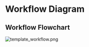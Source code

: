 # Workflow Diagram


## Workflow Flowchart

![template_workflow.png](https://raw.githubusercontent.com/ramsainanduri/pipeline_documentation/dev/templates/template_workflow.png)


